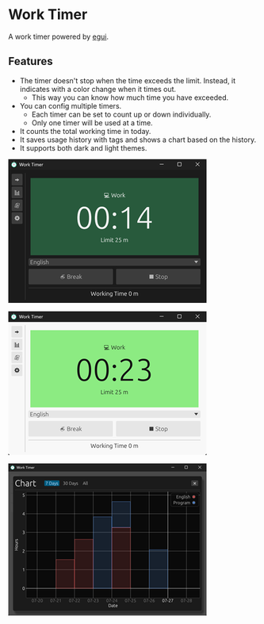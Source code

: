 # Work Timer

A work timer powered by [egui](https://github.com/emilk/egui).

## Features
- The timer doesn't stop when the time exceeds the limit. Instead, it indicates with a color change when it times out.
    - This way you can know how much time you have exceeded.
- You can config multiple timers.
    - Each timer can be set to count up or down individually.
    - Only one timer will be used at a time.
- It counts the total working time in today.
- It saves usage history with tags and shows a chart based on the history.
- It supports both dark and light themes.


![dark](misc/dark.png)

![light](misc/light.png)

![chart](misc/chart.png)
